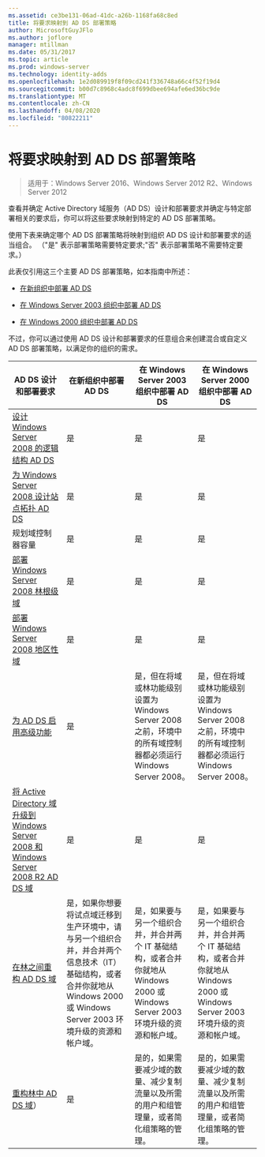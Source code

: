 ```yaml
---
ms.assetid: ce3be131-06ad-41dc-a26b-1168fa68c8ed
title: 将要求映射到 AD DS 部署策略
author: MicrosoftGuyJFlo
ms.author: joflore
manager: mtillman
ms.date: 05/31/2017
ms.topic: article
ms.prod: windows-server
ms.technology: identity-adds
ms.openlocfilehash: 1e2d089919f8f09cd241f336748a66c4f52f19d4
ms.sourcegitcommit: b00d7c8968c4adc8f699dbee694afe6ed36bc9de
ms.translationtype: MT
ms.contentlocale: zh-CN
ms.lasthandoff: 04/08/2020
ms.locfileid: "80822211"
---
```

# <a name="mapping-your-requirements-to-an-ad-ds-deployment-strategy"></a>将要求映射到 AD DS 部署策略

>适用于：Windows Server 2016、Windows Server 2012 R2、Windows Server 2012

查看并确定 Active Directory 域服务（AD DS）设计和部署要求并确定与特定部署相关的要求后，你可以将这些要求映射到特定的 AD DS 部署策略。  
  
使用下表来确定哪个 AD DS 部署策略将映射到组织 AD DS 设计和部署要求的适当组合。 （"是" 表示部署策略需要特定要求;"否" 表示部署策略不需要特定要求。）  
  
此表仅引用这三个主要 AD DS 部署策略，如本指南中所述：  
  
-   [在新组织中部署 AD DS](../../ad-ds/plan/Deploying-AD-DS-in-a-New-Organization.md)  
  
-   [在 Windows Server 2003 组织中部署 AD DS](../../ad-ds/plan/Deploying-AD-DS-in-a-Windows-Server-2003-Organization.md)  
  
-   [在 Windows 2000 组织中部署 AD DS](../../ad-ds/plan/Deploying-AD-DS-in-a-Windows-2000-Organization.md)  
  
不过，你可以通过使用 AD DS 设计和部署要求的任意组合来创建混合或自定义 AD DS 部署策略，以满足你的组织的需求。  
  
|AD DS 设计和部署要求|在新组织中部署 AD DS|在 Windows Server 2003 组织中部署 AD DS|在 Windows Server 2000 组织中部署 AD DS|  
|--------------------------------------------|-----------------------------------------|---------------------------------------------------------|--------------------------------------------------|  
|[设计 Windows Server 2008 的逻辑结构 AD DS](https://technet.microsoft.com/library/cc770806.aspx)|是|是|是|  
|[为 Windows Server 2008 设计站点拓扑 AD DS](Designing-the-Site-Topology.md)|是|是|是|  
|规划域控制器容量|是|是|是|  
|[部署 Windows Server 2008 林根级域](https://technet.microsoft.com/library/cc731174.aspx)|是|是|是|  
|[部署 Windows Server 2008 地区性域](https://technet.microsoft.com/library/cc755118.aspx)|是|是|是|  
|[为 AD DS 启用高级功能](../../ad-ds/plan/Enabling-Advanced-Features-for-AD-DS.md)|是|是，但在将域或林功能级别设置为 Windows Server 2008 之前，环境中的所有域控制器都必须运行 Windows Server 2008。|是，但在将域或林功能级别设置为 Windows Server 2008 之前，环境中的所有域控制器都必须运行 Windows Server 2008。|  
|[将 Active Directory 域升级到 Windows Server 2008 和 Windows Server 2008 R2 AD DS 域](https://technet.microsoft.com/library/cc731188.aspx)|是|是|是|  
|[在林之间重构 AD DS 域](https://go.microsoft.com/fwlink/?LinkId=93678)|是，如果你想要将试点域迁移到生产环境中，请与另一个组织合并，并合并两个信息技术（IT）基础结构，或者合并你就地从 Windows 2000 或 Windows Server 2003 环境升级的资源和帐户域。|是，如果要与另一个组织合并，并合并两个 IT 基础结构，或者合并你就地从 Windows 2000 或 Windows Server 2003 环境升级的资源和帐户域。|是，如果要与另一个组织合并，并合并两个 IT 基础结构，或者合并你就地从 Windows 2000 或 Windows Server 2003 环境升级的资源和帐户域。|  
|[重构林中 AD DS 域](https://go.microsoft.com/fwlink/?LinkId=82740)）|是|是的，如果需要减少域的数量、减少复制流量以及所需的用户和组管理量，或者简化组策略的管理。|是的，如果需要减少域的数量、减少复制流量以及所需的用户和组管理量，或者简化组策略的管理。|  
  



